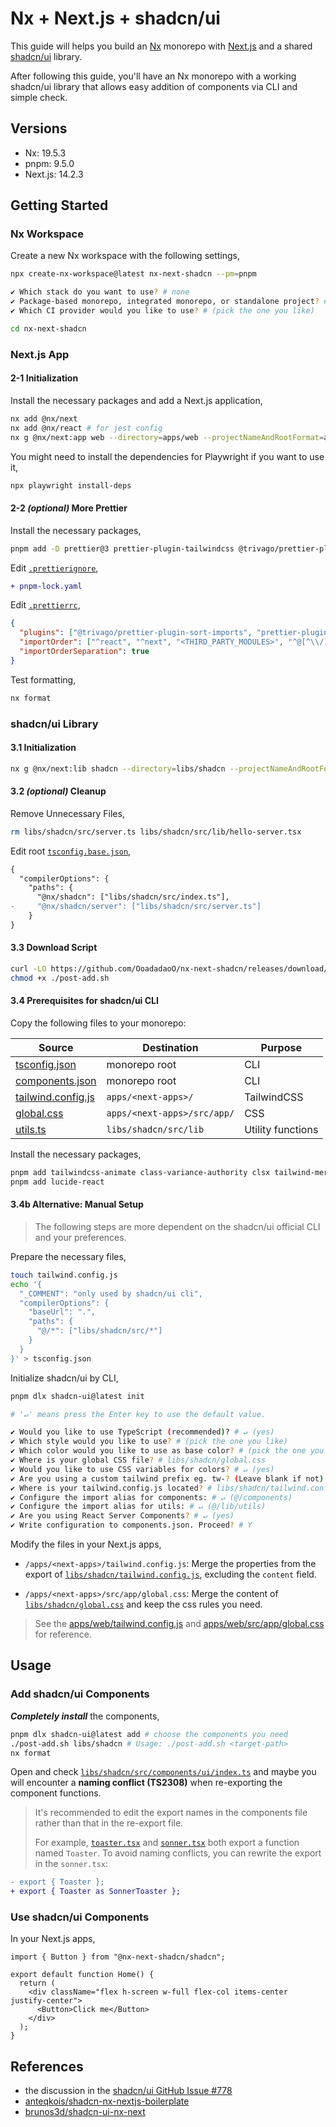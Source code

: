 # Nx + Next.js + shadcn/ui

<!-- Result: Once the shadcn library is initialized according to [Step 3](#3-shadcnui-lib), you can add more shadcn/ui components by the cli and simple check in [Step 3.5](#35-add-shadcnui-components). -->

This guide will helps you build an [Nx](https://github.com/nrwl/nx) monorepo with [Next.js](https://github.com/vercel/next.js) and a shared [shadcn/ui](https://github.com/shadcn-ui/ui) library.

After following this guide, you'll have an Nx monorepo with a working shadcn/ui library that allows easy addition of components via CLI and simple check.

## Versions

- Nx: 19.5.3
- pnpm: 9.5.0
- Next.js: 14.2.3

## Getting Started

### Nx Workspace

Create a new Nx workspace with the following settings,

```bash
npx create-nx-workspace@latest nx-next-shadcn --pm=pnpm

✔ Which stack do you want to use? # none
✔ Package-based monorepo, integrated monorepo, or standalone project? # integrated
✔ Which CI provider would you like to use? # (pick the one you like)
```

```bash
cd nx-next-shadcn
```

### Next.js App

#### 2-1 Initialization

Install the necessary packages and add a Next.js application,

```bash
nx add @nx/next
nx add @nx/react # for jest config
nx g @nx/next:app web --directory=apps/web --projectNameAndRootFormat=as-provided --style=tailwind --appDir=true --src=true
```

You might need to install the dependencies for Playwright if you want to use it,

```bash
npx playwright install-deps
```

#### 2-2 _(optional)_ More Prettier

Install the necessary packages,

```bash
pnpm add -D prettier@3 prettier-plugin-tailwindcss @trivago/prettier-plugin-sort-imports
```

Edit [`.prettierignore`](.prettierignore),

```diff
+ pnpm-lock.yaml
```

Edit [`.prettierrc`](.prettierrc),

```json
{
  "plugins": ["@trivago/prettier-plugin-sort-imports", "prettier-plugin-tailwindcss"],
  "importOrder": ["^react", "^next", "<THIRD_PARTY_MODULES>", "^@[^\\/]*", "^[..\\/]", "^[.\\/]"],
  "importOrderSeparation": true
}
```

Test formatting,

```bash
nx format
```

### shadcn/ui Library

#### 3.1 Initialization

```bash
nx g @nx/next:lib shadcn --directory=libs/shadcn --projectNameAndRootFormat=as-provided --component=false --style=css
```

#### 3.2 _(optional)_ Cleanup

Remove Unnecessary Files,

```bash
rm libs/shadcn/src/server.ts libs/shadcn/src/lib/hello-server.tsx
```

Edit root [`tsconfig.base.json`](tsconfig.base.json),

```diff
{
  "compilerOptions": {
    "paths": {
      "@nx/shadcn": ["libs/shadcn/src/index.ts"],
-     "@nx/shadcn/server": ["libs/shadcn/src/server.ts"]
    }
}
```

#### 3.3 Download Script

```bash
curl -LO https://github.com/OoadadaoO/nx-next-shadcn/releases/download/v0.0.1/post-add.sh
chmod +x ./post-add.sh
```

#### 3.4 Prerequisites for shadcn/ui CLI

Copy the following files to your monorepo:

| Source                                             | Destination                 | Purpose           |
| -------------------------------------------------- | --------------------------- | ----------------- |
| [tsconfig.json](/tsconfig.json)                    | monorepo root               | CLI               |
| [components.json](/components.json)                | monorepo root               | CLI               |
| [tailwind.config.js](/apps/web/tailwind.config.js) | `apps/<next-apps>/`         | TailwindCSS       |
| [global.css](/apps/web/src/app/global.css)         | `apps/<next-apps>/src/app/` | CSS               |
| [utils.ts](/libs/shadcn/src/lib/utils.ts)          | `libs/shadcn/src/lib`       | Utility functions |

Install the necessary packages,

```bash
pnpm add tailwindcss-animate class-variance-authority clsx tailwind-merge
pnpm add lucide-react
```

#### 3.4b Alternative: Manual Setup

> The following steps are more dependent on the shadcn/ui official CLI and your preferences.

Prepare the necessary files,

```bash
touch tailwind.config.js
echo '{
  "_COMMENT": "only used by shadcn/ui cli",
  "compilerOptions": {
    "baseUrl": ".",
    "paths": {
      "@/*": ["libs/shadcn/src/*"]
    }
  }
}' > tsconfig.json
```

Initialize shadcn/ui by CLI,

```bash
pnpm dlx shadcn-ui@latest init

# '↵' means press the Enter key to use the default value.

✔ Would you like to use TypeScript (recommended)? # ↵ (yes)
✔ Which style would you like to use? # (pick the one you like)
✔ Which color would you like to use as base color? # (pick the one you like)
✔ Where is your global CSS file? # libs/shadcn/global.css
✔ Would you like to use CSS variables for colors? # ↵ (yes)
✔ Are you using a custom tailwind prefix eg. tw-? (Leave blank if not) # ↵ (blank)
✔ Where is your tailwind.config.js located? # libs/shadcn/tailwind.config.js
✔ Configure the import alias for components: # ↵ (@/components)
✔ Configure the import alias for utils: # ↵ (@/lib/utils)
✔ Are you using React Server Components? # ↵ (yes)
✔ Write configuration to components.json. Proceed? # Y
```

Modify the files in your Next.js apps,

- `/apps/<next-apps>/tailwind.config.js`: Merge the properties from the export of [`libs/shadcn/tailwind.config.js`](/libs/shadcn/tailwind.config.js), excluding the `content` field.

- `/apps/<next-apps>/src/app/global.css`: Merge the content of [`libs/shadcn/global.css`](/libs/shadcn/global.css) and keep the css rules you need.

> See the [apps/web/tailwind.config.js](/apps/web/tailwind.config.js) and [apps/web/src/app/global.css](/apps/web/src/app/global.css) for reference.

## Usage

### Add shadcn/ui Components

_**Completely install**_ the components,

```bash
pnpm dlx shadcn-ui@latest add # choose the components you need
./post-add.sh libs/shadcn # Usage: ./post-add.sh <target-path>
nx format
```

Open and check [`libs/shadcn/src/components/ui/index.ts`](/libs/shadcn/src/components/ui/index.ts) and maybe you will encounter a **naming conflict (TS2308)** when re-exporting the component functions.

> It's recommended to edit the export names in the components file rather than that in the re-export file.
>
> For example, [`toaster.tsx`](/libs/shadcn/src/components/ui/toaster.tsx) and [`sonner.tsx`](/libs/shadcn/src/components/ui/sonner.tsx) both export a function named `Toaster`. To avoid naming conflicts, you can rewrite the export in the `sonner.tsx`:

```diff
- export { Toaster };
+ export { Toaster as SonnerToaster };
```

### Use shadcn/ui Components

In your Next.js apps,

```tsx
import { Button } from "@nx-next-shadcn/shadcn";

export default function Home() {
  return (
    <div className="flex h-screen w-full flex-col items-center justify-center">
      <Button>Click me</Button>
    </div>
  );
}
```

## References

- the discussion in the [shadcn/ui GitHub Issue #778](https://github.com/shadcn/ui/issues/778)
- [anteqkois/shadcn-nx-nextjs-boilerplate](https://github.com/anteqkois/shadcn-nx-nextjs-boilerplate)
- [brunos3d/shadcn-ui-nx-next](https://github.com/brunos3d/shadcn-ui-nx-next)
